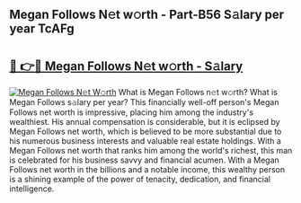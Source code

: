 ## Megan Follows N𝚎t w𝚘rth - Part-B56 S𝚊lary per year TcAFg

# <h2><a href="http://gc1alu.nevu.top/?p=Megan+Follows">🔗 👉🔴 Megan Follows N𝚎t w𝚘rth - S𝚊lary</a></h2>

[![Megan Follows N𝚎t W𝚘rth](https://i.imgur.com/Oavwk0R.jpeg)](http://gc1alu.nevu.top/?p=Megan+Follows)
What is Megan Follows n𝚎t w𝚘rth? What is Megan Follows s𝚊lary per year?
This financially well-off person's Megan Follows net worth is impressive, placing him among the industry's wealthiest. His annual compensation is considerable, but it is eclipsed by Megan Follows net worth, which is believed to be more substantial due to his numerous business interests and valuable real estate holdings. With a Megan Follows net worth that ranks him among the world's richest, this man is celebrated for his business savvy and financial acumen. With a Megan Follows net worth in the billions and a notable income, this wealthy person is a shining example of the power of tenacity, dedication, and financial intelligence.

